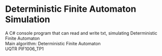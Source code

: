 # Deterministic Finite Automaton Simulation
A C# console program that can read and write txt, simulating Deterministic Finite Automaton  
Main algorithm: Deterministic Finite Automaton  
UQTR PIF1006_TP1
